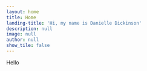 ```yaml
---
layout: home
title: Home
landing-title: 'Hi, my name is Danielle Dickinson'
description: null
image: null
author: null
show_tile: false
---
```

Hello
